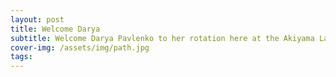 ```yaml
---
layout: post
title: Welcome Darya
subtitle: Welcome Darya Pavlenko to her rotation here at the Akiyama Lab! We are excited to have you join our team!
cover-img: /assets/img/path.jpg
tags: 
---
```

